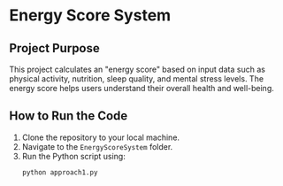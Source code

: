 # Energy Score System

## Project Purpose
This project calculates an "energy score" based on input data such as physical activity, nutrition, sleep quality, and mental stress levels. The energy score helps users understand their overall health and well-being.

## How to Run the Code
1. Clone the repository to your local machine.
2. Navigate to the `EnergyScoreSystem` folder.
3. Run the Python script using:
   ```bash
   python approach1.py
